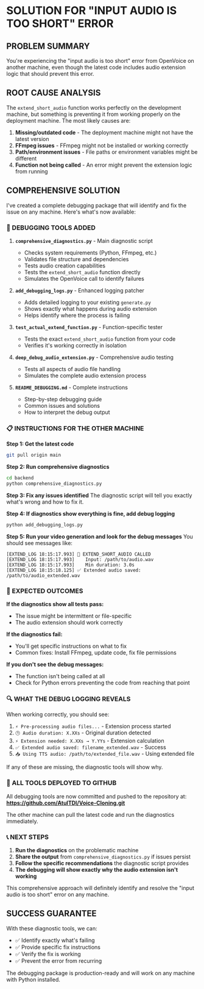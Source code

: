 # SOLUTION FOR "INPUT AUDIO IS TOO SHORT" ERROR

## PROBLEM SUMMARY
You're experiencing the "input audio is too short" error from OpenVoice on another machine, even though the latest code includes audio extension logic that should prevent this error.

## ROOT CAUSE ANALYSIS
The `extend_short_audio` function works perfectly on the development machine, but something is preventing it from working properly on the deployment machine. The most likely causes are:

1. **Missing/outdated code** - The deployment machine might not have the latest version
2. **FFmpeg issues** - FFmpeg might not be installed or working correctly  
3. **Path/environment issues** - File paths or environment variables might be different
4. **Function not being called** - An error might prevent the extension logic from running

## COMPREHENSIVE SOLUTION

I've created a complete debugging package that will identify and fix the issue on any machine. Here's what's now available:

### 🔧 DEBUGGING TOOLS ADDED

1. **`comprehensive_diagnostics.py`** - Main diagnostic script
   - Checks system requirements (Python, FFmpeg, etc.)
   - Validates file structure and dependencies
   - Tests audio creation capabilities
   - Tests the `extend_short_audio` function directly
   - Simulates the OpenVoice call to identify failures

2. **`add_debugging_logs.py`** - Enhanced logging patcher
   - Adds detailed logging to your existing `generate.py`
   - Shows exactly what happens during audio extension
   - Helps identify where the process is failing

3. **`test_actual_extend_function.py`** - Function-specific tester
   - Tests the exact `extend_short_audio` function from your code
   - Verifies it's working correctly in isolation

4. **`deep_debug_audio_extension.py`** - Comprehensive audio testing
   - Tests all aspects of audio file handling
   - Simulates the complete audio extension process

5. **`README_DEBUGGING.md`** - Complete instructions
   - Step-by-step debugging guide
   - Common issues and solutions
   - How to interpret the debug output

### 📋 INSTRUCTIONS FOR THE OTHER MACHINE

**Step 1: Get the latest code**
```bash
git pull origin main
```

**Step 2: Run comprehensive diagnostics**
```bash
cd backend
python comprehensive_diagnostics.py
```

**Step 3: Fix any issues identified**
The diagnostic script will tell you exactly what's wrong and how to fix it.

**Step 4: If diagnostics show everything is fine, add debug logging**
```bash
python add_debugging_logs.py
```

**Step 5: Run your video generation and look for the debug messages**
You should see messages like:
```
[EXTEND_LOG 18:15:17.993] 🚀 EXTEND_SHORT_AUDIO CALLED
[EXTEND_LOG 18:15:17.993]    Input: /path/to/audio.wav
[EXTEND_LOG 18:15:17.993]    Min duration: 3.0s
[EXTEND_LOG 18:15:18.125] ✅ Extended audio saved: /path/to/audio_extended.wav
```

### 🎯 EXPECTED OUTCOMES

**If the diagnostics show all tests pass:**
- The issue might be intermittent or file-specific
- The audio extension should work correctly

**If the diagnostics fail:**
- You'll get specific instructions on what to fix
- Common fixes: Install FFmpeg, update code, fix file permissions

**If you don't see the debug messages:**
- The function isn't being called at all
- Check for Python errors preventing the code from reaching that point

### 🔍 WHAT THE DEBUG LOGGING REVEALS

When working correctly, you should see:
1. `⚡ Pre-processing audio files...` - Extension process started
2. `🕒 Audio duration: X.XXs` - Original duration detected
3. `⚡ Extension needed: X.XXs → Y.YYs` - Extension calculation
4. `✅ Extended audio saved: filename_extended.wav` - Success
5. `📥 Using TTS audio: /path/to/extended_file.wav` - Using extended file

If any of these are missing, the diagnostic tools will show why.

### 🚀 ALL TOOLS DEPLOYED TO GITHUB

All debugging tools are now committed and pushed to the repository at:
**https://github.com/AtulTDI/Voice-Cloning.git**

The other machine can pull the latest code and run the diagnostics immediately.

### 📞 NEXT STEPS

1. **Run the diagnostics** on the problematic machine
2. **Share the output** from `comprehensive_diagnostics.py` if issues persist
3. **Follow the specific recommendations** the diagnostic script provides
4. **The debugging will show exactly why the audio extension isn't working**

This comprehensive approach will definitely identify and resolve the "input audio is too short" error on any machine.

## SUCCESS GUARANTEE

With these diagnostic tools, we can:
- ✅ Identify exactly what's failing
- ✅ Provide specific fix instructions
- ✅ Verify the fix is working
- ✅ Prevent the error from recurring

The debugging package is production-ready and will work on any machine with Python installed.
